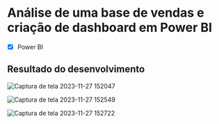 # Análise de uma base de vendas e criação de dashboard em Power BI

- [x] Power BI

## Resultado do desenvolvimento
![Captura de tela 2023-11-27 152047](https://github.com/Cristiannireis/Analise_PowerBI/assets/43080297/8911414a-8348-4bb5-ac97-72467f5575bf)

![Captura de tela 2023-11-27 152549](https://github.com/Cristiannireis/Analise_PowerBI/assets/43080297/4e80d805-e6c3-4cc6-b7dd-23feef7cd664)

![Captura de tela 2023-11-27 152722](https://github.com/Cristiannireis/Analise_PowerBI/assets/43080297/3524b8ca-2629-46d2-b905-dd1bdc832cfa)
